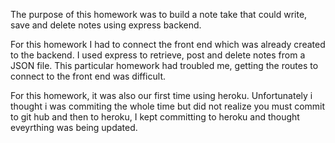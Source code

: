 The purpose of this homework was to build a note take that could write, save and delete notes using express backend.

For this homework I had to connect the front end which was already created to the backend. I used express to retrieve, post and delete notes from a JSON file.
This particular homework had troubled me, getting the routes to connect to the front end was difficult.

For this homework, it was also our first time using heroku. Unfortunately i thought i was commiting the whole time but did not realize you must commit to git hub and then to heroku, I kept committing to heroku and thought eveyrthing was being updated.
